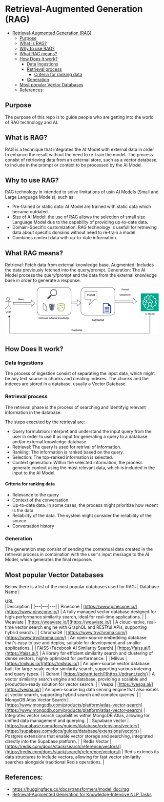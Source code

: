 # Retrieval-Augmented Generation (RAG)

- [Retrieval-Augmented Generation (RAG)](#retrieval-augmented-generation-rag)
  - [Purpose](#purpose)
  - [What is RAG?](#what-is-rag)
  - [Why to use RAG?](#why-to-use-rag)
  - [What RAG means?](#what-rag-means)
  - [How Does It work?](#how-does-it-work)
    - [Data Ingestions](#data-ingestions)
    - [Retrieval process](#retrieval-process)
      - [Criteria for ranking data](#criteria-for-ranking-data)
    - [Generation](#generation)
  - [Most popular Vector Databases](#most-popular-vector-databases)
  - [References:](#references)
  

## Purpose

The purpose of this repo is to guide people who are getting into the world of RAG technology and AI.

## What is RAG?

RAG is a technique that integrates the AI Model with external data in order to enhance the result without the need to re-train the model.
The process consist of retrieving data from an external store, such as a vector database, to include in the prompt or context to be processed by the AI Model.

## Why to use RAG?

RAG technology in intended to solve limitations of usin AI Models (Small and Large Language Models), such as:

- Pre-trained or static data: AI Model are trained with static data which became outdated.
- Size of AI Model: the use of RAG allows the selection of small size Language Model due to the capability of providing up-to-date data.
- Domain-Specific customization: RAG technology is usefull for retrieving data about specific domains without need to re-train a model.
- Combines context data with up-to-date information.

## What RAG means?

Retrieval:  Fetch data from external knowledge base.
Augmented:  Includes the data previously fetched into the query/prompt.
Generation: The AI Model process the query/prompt and the data from the external knowledge base in order to generate a response.

![rag.png](./diagrams/rag.png)

## How Does It work?

### Data Ingestions

The process of ingestion consist of separating the input data, which might be any text source in chunks and creating indexes. The chunks and the indexes are stored in a database, usually a Vector Database.

### Retrieval process

The retrieval phase is the process of searching and identifyig relevant information in the database. 

The steps executed by the retrieval are:
- Query formulation: Interpret and understand the input query from the user in order to use It as input for generating a query to a database and/or external knowledge database.
- Retrieval: The query is used for retrival of information.
- Ranking: The information is ranked based on the query.
- Selection: The top-ranked information is selected.
- Context generation: Within the selected information, the process generate context using the most relevant data, which is included in the input to the AI Model.
  
#### Criteria for ranking data

- Relevance to the query
- Context of the conversation
- Up-to-date data. In some cases, the process might prioritize how recent is the data
- Reliability of the data. The system might consider the reliability of the source
- Conversation history

### Generation 

The generation step consist of sending the contextual data created in the retrieval process in combination with the user's input message to the AI Model, which generates the final response.

## Most popular Vector Databases

Below there is a list of the most popular databases used for RAG:
| Database Name |<div style="width:50px">URL</div> |Description |
|---|---|---|
| Pinecone | [https://www.pinecone.io/](https://www.pinecone.io/) | A fully managed vector database designed for high-performance similarity search, ideal for real-time applications. |
| Weaviate | [https://weaviate.io/](https://weaviate.io/) | A cloud-native, real-time vector search engine with GraphQL and RESTful APIs, supporting hybrid search. |
| ChromaDB | [https://www.trychroma.com/](https://www.trychroma.com/) | An open-source embedding database that's easy to use and deploy, suitable for development and smaller applications. |
| FAISS (Facebook AI Similarity Search) | [https://faiss.ai/](https://faiss.ai/) | A library for efficient similarity search and clustering of dense vectors, highly optimized for performance. |
| Milvus | [https://milvus.io/](https://milvus.io/) | An open-source vector database built for large-scale vector similarity search, supporting various indexing and query types. |
| Qdrant | [https://qdrant.tech/](https://qdrant.tech/) | A vector similarity search engine and database, providing a scalable and production-ready solution for vector search. |
| Vespa | [https://vespa.ai/](https://vespa.ai/) | An open-source big data serving engine that also excels at vector search, supporting hybrid search and complex queries. |
| MongoDB Atlas Vector Search | [https://www.mongodb.com/products/platform/atlas-vector-search](https://www.mongodb.com/products/platform/atlas-vector-search) | Integrates vector search capabilities within MongoDB Atlas, allowing for unified data management and querying. |
| Supabase vector | [https://supabase.com/docs/guides/database/extensions/vectors](https://supabase.com/docs/guides/database/extensions/vectors) | Postgres extensions that enable vector storage and searching, integrated directly into the Supabase platform. |
| Redis Vector | [https://redis.com/docs/stack/search/reference/vectors/](https://redis.com/docs/stack/search/reference/vectors/) | Redis extends its data structures to include vectors, allowing for fast vector similarity searches alongside traditional Redis operations. |


## References:

- https://huggingface.co/docs/transformers/model_doc/rag
- [Retrieval-Augmented Generation for Knowledge-Intensive NLP Tasks](https://arxiv.org/abs/2005.11401)